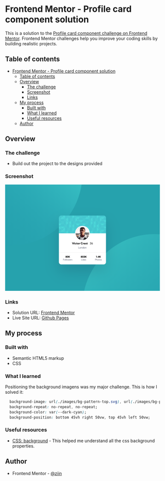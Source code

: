# Frontend Mentor - Profile card component solution

This is a solution to the [Profile card component challenge on Frontend Mentor](https://www.frontendmentor.io/challenges/profile-card-component-cfArpWshJ). Frontend Mentor challenges help you improve your coding skills by building realistic projects. 

## Table of contents

- [Frontend Mentor - Profile card component solution](#frontend-mentor---profile-card-component-solution)
  - [Table of contents](#table-of-contents)
  - [Overview](#overview)
    - [The challenge](#the-challenge)
    - [Screenshot](#screenshot)
    - [Links](#links)
  - [My process](#my-process)
    - [Built with](#built-with)
    - [What I learned](#what-i-learned)
    - [Useful resources](#useful-resources)
  - [Author](#author)

## Overview

### The challenge

- Build out the project to the designs provided

### Screenshot

![](./screenshot.jpg)

### Links

- Solution URL: [Frontend Mentor](https://www.frontendmentor.io/solutions/html5-css-X39QcrynV)
- Live Site URL: [Github Pages](https://ziin.github.io/frontendmentor-profile-card-component/)

## My process

### Built with

- Semantic HTML5 markup
- CSS

### What I learned

Positioning the background imagens was my major challenge. This is how I solved it:

```css
  background-image: url(./images/bg-pattern-top.svg), url(./images/bg-pattern-bottom.svg);
  background-repeat: no-repeat, no-repeat;
  background-color: var(--dark-cyan);
  background-position: bottom 45vh right 50vw, top 45vh left 50vw;
```

### Useful resources

- [CSS: background](https://developer.mozilla.org/en-US/docs/Web/CSS/background) - This helped me understand all the css background properties.

## Author

- Frontend Mentor - [@ziin](https://www.frontendmentor.io/profile/ziin)

